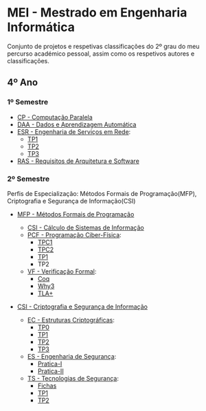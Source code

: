 # MEI - Mestrado em Engenharia Informática

Conjunto de projetos e respetivas classificações do 2º grau do meu percurso académico pessoal, assim como os respetivos autores e classificações. 

## 4º Ano 
### 1º Semestre

 - [CP - Computação Paralela](https://github.com/AITK42/MEI/tree/main/1ºSemestre/CP)
 - [DAA - Dados e Aprendizagem Automática](https://github.com/AITK42/MEI/tree/main/1ºSemestre/DAA)
 - [ESR - Engenharia de Serviços em Rede](https://github.com/AITK42/MEI/tree/main/1ºSemestre/ESR):
   - [TP1](https://github.com/AITK42/MEI/tree/main/1ºSemestre/ESR/TP1)
   - [TP2](https://github.com/AITK42/MEI/tree/main/1ºSemestre/ESR/TP2)
   - [TP3](https://github.com/AITK42/MEI/tree/main/1ºSemestre/ESR/TP3)
 - [RAS - Requisitos de Arquitetura e Software](https://github.com/AITK42/MEI/tree/main/1ºSemestre/RAS) 

### 2º Semestre

Perfis de Especialização:  Métodos Formais de Programação(MFP), Criptografia e Segurança de Informação(CSI)
  
  - [MFP - Métodos Formais de Programação](https://github.com/AITK42/MEI/tree/main/2ºSemestre/MFP)
    - [CSI - Cálculo de Sistemas de Informação](https://haslab.github.io/MFP/CSI/2122/index)
    - [PCF - Programação Ciber-Física](https://github.com/AITK42/MEI/tree/main/2ºSemestre/MFP/PCF):
      - [TPC1](https://github.com/AITK42/MEI/tree/main/2ºSemestre/MFP/PCF/TPC1)
      - [TPC2](https://github.com/AITK42/MEI/tree/main/2ºSemestre/MFP/PCF/TPC2)
      - [TP1](https://github.com/AITK42/MEI/tree/main/2ºSemestre/MFP/PCF/TP1)
      - TP2 
    - [VF - Verificação Formal](https://github.com/AITK42/MEI/tree/main/2ºSemestre/MFP/VF):
      - [Coq](https://github.com/AITK42/MEI/tree/main/2ºSemestre/MFP/VF/Coq)
      - [Why3](https://github.com/AITK42/MEI/tree/main/2ºSemestre/MFP/VF/Why3)
      - [TLA+](https://github.com/AITK42/MEI/tree/main/2ºSemestre/MFP/VF/TLA%2B)

  - [CSI - Criptografia e Segurança de Informação](https://github.com/AITK42/MEI/tree/main/2ºSemestre/CSI)
    - [EC - Estruturas Criptográficas](https://github.com/AITK42/MEI/tree/main/2ºSemestre/CSI/EC):
      - [TP0](https://github.com/AITK42/MEI/tree/main/2ºSemestre/CSI/EC/TP0)
      - [TP1](https://github.com/AITK42/MEI/tree/main/2ºSemestre/CSI/EC/TP1)
      - [TP2](https://github.com/AITK42/MEI/tree/main/2ºSemestre/CSI/EC/TP2)
      - [TP3](https://github.com/AITK42/MEI/tree/main/2ºSemestre/CSI/EC/TP3)
    - [ES - Engenharia de Segurança](https://github.com/AITK42/MEI/tree/main/2ºSemestre/CSI/ES):
      - [Pratica-I](https://github.com/AITK42/MEI/tree/main/2ºSemestre/CSI/ES/Pratica-I)
      - [Pratica-II](https://github.com/AITK42/MEI/tree/main/2ºSemestre/CSI/ES/Pratica-II)
    - [TS - Tecnologias de Segurança](https://github.com/AITK42/MEI/tree/main/2ºSemestre/CSI/TS):
      - [Fichas](https://github.com/AITK42/MEI/tree/main/2ºSemestre/CSI/TS/Fichas)
      - [TP1](https://github.com/AITK42/MEI/tree/main/2ºSemestre/CSI/TS/TP1)
      - [TP2](https://github.com/AITK42/MEI/tree/main/2ºSemestre/CSI/TS/TP2)
  
  

  

